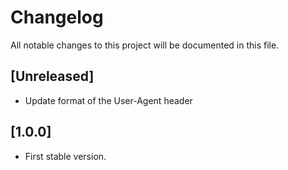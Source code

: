 # Changelog
All notable changes to this project will be documented in this file.

## [Unreleased]

- Update format of the User-Agent header

## [1.0.0]

- First stable version.
